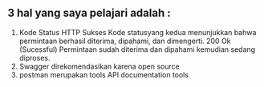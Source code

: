 ## 3 hal yang saya pelajari adalah :
1. Kode Status HTTP Sukses
Kode statusyang kedua menunjukkan bahwa permintaan berhasil diterima, dipahami, dan dimengerti.
200 Ok (Sucessful)
Permintaan sudah diterima dan dipahami kemudian sedang diproses.
2. Swagger direkomendasikan karena open source
3. postman merupakan tools API documentation tools